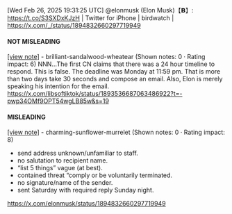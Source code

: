 [Wed Feb 26, 2025 19:31:25 UTC] @elonmusk (Elon Musk)【𝗕】: https://t.co/S3SXDxKJzH | Twitter for iPhone | birdwatch | https://x.com/_/status/1894832660297719949

#### NOT MISLEADING

[[view note]](https://x.com/i/birdwatch/n/1894954198808346861) - brilliant-sandalwood-wheatear (Shown notes: 0 · Rating impact: 6)
NNN...The first CN claims that there was a 24 hour timeline to respond. This is false. The deadline was Monday at 11:59 pm. That is more than two days take 30 seconds and compose an email. Also, Elon is merely speaking his intention for the email. 
https://x.com/libsoftiktok/status/1893536687063486922?t=-pwp34OMf9OPT54wgLB85w&s=19

#### MISLEADING

[[view note]](https://x.com/i/birdwatch/n/1894946840073904422) - charming-sunflower-murrelet (Shown notes: 0 · Rating impact: 8)
* send address unknown/unfamiliar to staff.
* no salutation to recipient name.
* “list 5 things” vague (at best).
* contained threat “comply or be voluntarily terminated.
* no signature/name of the sender.
* sent Saturday with required reply Sunday night.

https://x.com/elonmusk/status/1894832660297719949
